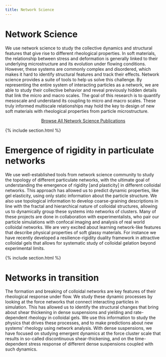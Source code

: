 ```yaml
---
title: Network Science
---
```


# <i class="fas network"></i>Network Science


We use network science to study the collective dynamics and structural features that give rise to different rheological properties. In soft materials, the relationship between stress and deformation is generally linked to their underlying microstructure and its evolution under flowing conditions. However, these systems are commonly complex and disordered, which makes it hard to identify structural features and track their effects. Network science provides a suite of tools to help us solve this challenge. By representing the entire system of interacting particles as a network, we are able to study their collective behavior and reveal previously hidden details that link the micro and macro scales. The goal of this research is to quantify mesoscale and understand its coupling to micro and macro scales. These truly informed multiscale relationships may hold the key to design of new soft materials with rheological properties from particle microstructure.  

<p style="text-align: center;">
  <a href="https://rheoinformatic.com/publications/?search=%22tag:Network%20Science%22">Browse All Network Science Publications</a>
</p>

{% include section.html %}

# Emergence of rigidity in particulate networks

We use well-established tools from network science community to study the topology of different particulate networks, with the ultimate goal of understanding the emergence of rigidity [and plasticity] in different colloidal networks. This approach has allowed us to predict dynamic properties, like gel elasticity, using only static information about the particle structure. We also use topological information to develop coarse-graining descriptions in line with the fractal and hierarchical nature of colloidal structures, allowing us to dynamically group these systems into networks of clusters. Many of these projects are done in collaboration with experimentalists, who pair our particle simulations with confocal imaging and analysis of real world colloidal networks. We are very excited about learning network-like features that describe physical properties of soft glassy materials. For instance we have recently developed a resilience-rigidity duality framework in attractive colloidal gels that allows for systematic study of colloidal gelation beyond experimental limits.

{% include section.html %}

# Networks in transition

The formation and breaking of colloidal networks are key features of their rheological response under flow. We study these dynamic processes by looking at the force networks that connect interacting particles in simulation. This has allowed us to identify the structural changes that bring about shear thickening in dense suspensions and yielding and rate-dependent rheology in colloidal gels. We use this information to study the physics that drives these processes, and to make predictions about new systems' rheology using network analysis. With dense suspensions, we have focused on studying emergent dynamics at the force cluster scale that results in so-called discontinuous shear-thickening, and on the time-dependent stress response of different dense suspensions coupled with such dynamics.